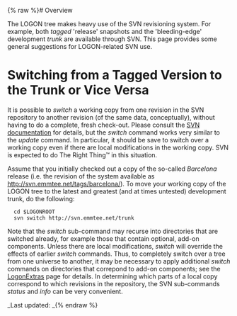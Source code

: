 {% raw %}# Overview

The LOGON tree makes heavy use of the SVN revisioning system. For
example, both *tagged* 'release' snapshots and the 'bleeding-edge'
development *trunk* are available through SVN. This page provides some
general suggestions for LOGON-related SVN use.

# Switching from a Tagged Version to the Trunk or Vice Versa

It is possible to *switch* a working copy from one revision in the SVN
repository to another revision (of the same data, conceptually), without
having to do a complete, fresh check-out. Please consult the [SVN
documentation](http://svnbook.red-bean.com/) for details, but the
*switch* command works very similar to the *update* command. In
particular, it should be save to switch over a working copy even if
there are local modifications in the working copy. SVN is expected to do
The Right Thing™ in this situation.

Assume that you initially checked out a copy of the so-called
*Barcelona* release (i.e. the revision of the system available as
http://svn.emmtee.net/tags/barcelona/). To move your working copy of the
LOGON tree to the latest and greatest (and at times untested)
development trunk, do the following:

      cd $LOGONROOT
      svn switch http://svn.emmtee.net/trunk

Note that the *switch* sub-command may recurse into directories that are
switched already, for example those that contain optional, add-on
components. Unless there are local modifications, *switch* will override
the effects of earlier *switch* commands. Thus, to completely switch
over a tree from one universe to another, it may be necessary to apply
additional *switch* commands on directories that correpond to add-on
components; see the [LogonExtras](../LogonExtras) page for details. In
determining which parts of a local copy correspond to which revisions in
the repository, the SVN sub-commands *status* and *info* can be very
convenient.

_Last updated: _{% endraw %}